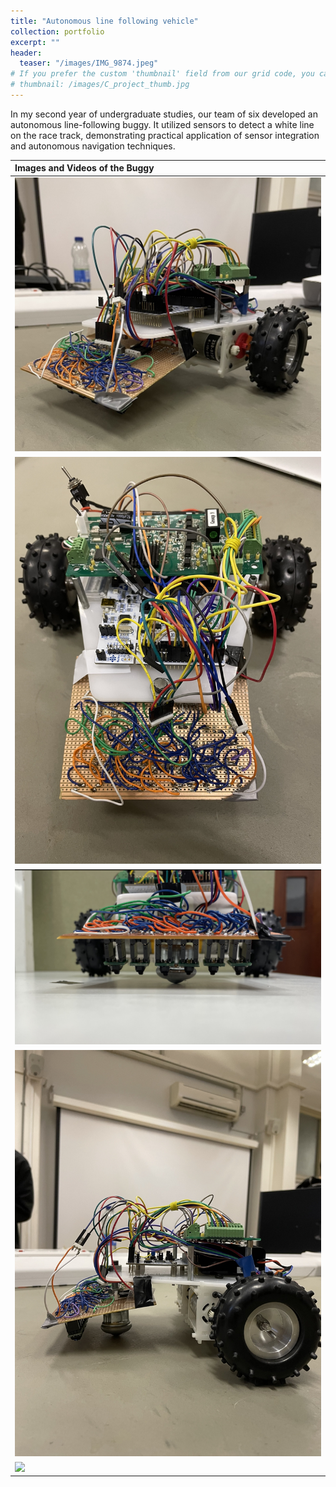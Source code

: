 ```yaml
---
title: "Autonomous line following vehicle"
collection: portfolio
excerpt: ""
header:
  teaser: "/images/IMG_9874.jpeg"
# If you prefer the custom 'thumbnail' field from our grid code, you can use:
# thumbnail: /images/C_project_thumb.jpg
---
```


In my second year of undergraduate studies, our team of six developed an autonomous line-following buggy. It utilized sensors to detect a white line on the race track, demonstrating practical application of sensor integration and autonomous navigation techniques.

| Images and Videos of the Buggy |
|:--------|
| <img src='/images/IMG_9874.jpeg'>  |
| <img src='/images/Buggy_birdview.PNG'> |
|  <img src='/images/Buggy_Front.jpeg'> |
| <img src='/images/Buggy_side.PNG'> |
| <img src='/images/Buggy.gif'> |





